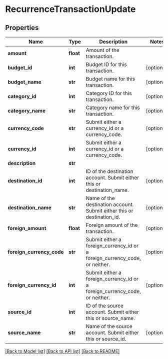 # RecurrenceTransactionUpdate

## Properties
Name | Type | Description | Notes
------------ | ------------- | ------------- | -------------
**amount** | **float** | Amount of the transaction. | 
**budget_id** | **int** | Budget ID for this transaction. | [optional] 
**budget_name** | **str** | Budget name for this transaction. | [optional] 
**category_id** | **int** | Category ID for this transaction. | [optional] 
**category_name** | **str** | Category name for this transaction. | [optional] 
**currency_code** | **str** | Submit either a currency_id or a currency_code. | [optional] 
**currency_id** | **int** | Submit either a currency_id or a currency_code. | [optional] 
**description** | **str** |  | 
**destination_id** | **int** | ID of the destination account. Submit either this or destination_name. | [optional] 
**destination_name** | **str** | Name of the destination account. Submit either this or destination_id. | [optional] 
**foreign_amount** | **float** | Foreign amount of the transaction. | [optional] 
**foreign_currency_code** | **str** | Submit either a foreign_currency_id or a foreign_currency_code, or neither. | [optional] 
**foreign_currency_id** | **int** | Submit either a foreign_currency_id or a foreign_currency_code, or neither. | [optional] 
**source_id** | **int** | ID of the source account. Submit either this or source_name. | 
**source_name** | **str** | Name of the source account. Submit either this or source_id. | [optional] 

[[Back to Model list]](../README.md#documentation-for-models) [[Back to API list]](../README.md#documentation-for-api-endpoints) [[Back to README]](../README.md)


